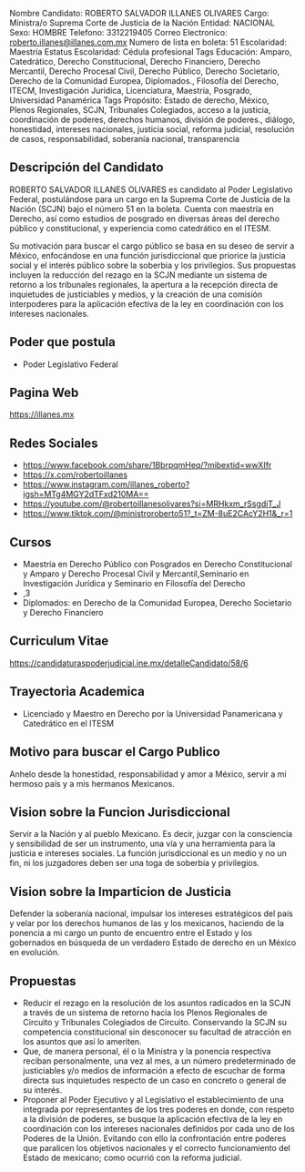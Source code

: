 Nombre Candidato: ROBERTO SALVADOR ILLANES OLIVARES
Cargo: Ministra/o Suprema Corte de Justicia de la Nación
Entidad: NACIONAL
Sexo: HOMBRE
Telefono: 3312219405
Correo Electronico: roberto.illanes@illanes.com.mx
Numero de lista en boleta: 51
Escolaridad: Maestría
Estatus Escolaridad: Cédula profesional
Tags Educación: Amparo, Catedrático, Derecho Constitucional, Derecho Financiero, Derecho Mercantil, Derecho Procesal Civil, Derecho Público, Derecho Societario, Derecho de la Comunidad Europea, Diplomados., Filosofía del Derecho, ITECM, Investigación Jurídica, Licenciatura, Maestría, Posgrado, Universidad Panamérica
Tags Propósito: Estado de derecho, México, Plenos Regionales, SCJN, Tribunales Colegiados, acceso a la justicia, coordinación de poderes, derechos humanos, división de poderes., diálogo, honestidad, intereses nacionales, justicia social, reforma judicial, resolución de casos, responsabilidad, soberanía nacional, transparencia


## Descripción del Candidato 

ROBERTO SALVADOR ILLANES OLIVARES es candidato al Poder Legislativo Federal, postulándose para un cargo en la Suprema Corte de Justicia de la Nación (SCJN) bajo el número 51 en la boleta. Cuenta con maestría en Derecho, así como estudios de posgrado en diversas áreas del derecho público y constitucional, y experiencia como catedrático en el ITESM. 

Su motivación para buscar el cargo público se basa en su deseo de servir a México, enfocándose en una función jurisdiccional que priorice la justicia social y el interés público sobre la soberbia y los privilegios. Sus propuestas incluyen la reducción del rezago en la SCJN mediante un sistema de retorno a los tribunales regionales, la apertura a la recepción directa de inquietudes de justiciables y medios, y la creación de una comisión interpoderes para la aplicación efectiva de la ley en coordinación con los intereses nacionales.


## Poder que postula

- Poder Legislativo Federal


## Pagina Web

https://illanes.mx


## Redes Sociales

- https://www.facebook.com/share/1BbrpqmHeq/?mibextid=wwXIfr
- https://x.com/robertoillanes
- https://www.instagram.com/illanes_roberto?igsh=MTg4MGY2dTFxd210MA==
- https://youtube.com/@robertoillanesolivares?si=MRHkxm_rSsgdiT_J
- https://www.tiktok.com/@ministroroberto51?_t=ZM-8uE2CAcY2H1&_r=1


## Cursos

- Maestría en Derecho Público con Posgrados en Derecho Constitucional y Amparo y Derecho Procesal Civil y Mercantil,Seminario en Investigación Jurídica y Seminario en Filosofía del Derecho
- ,3
- Diplomados: en Derecho de la Comunidad Europea, Derecho Societario y Derecho Financiero


## Curriculum Vitae

https://candidaturaspoderjudicial.ine.mx/detalleCandidato/58/6


## Trayectoria Academica

- Licenciado y Maestro en Derecho por la Universidad Panamericana y Catedrático en el ITESM


## Motivo para buscar el Cargo Publico

Anhelo desde la honestidad, responsabilidad y amor a México, servir a mi hermoso país y a mis hermanos Mexicanos.


## Vision sobre la Funcion Jurisdiccional

Servir a la Nación y al pueblo Mexicano. Es decir, juzgar con la consciencia y sensibilidad de ser un instrumento, una vía y una herramienta para la justicia e intereses sociales. La función jurisdiccional es un medio y no un fin, ni los juzgadores deben ser una toga de soberbia y privilegios.


## Vision sobre la Imparticion de Justicia

Defender la soberanía nacional, impulsar los intereses estratégicos del país y velar por los derechos humanos de las y los mexicanos, haciendo de la ponencia a mi cargo un punto de encuentro entre el Estado y los gobernados en búsqueda de un verdadero Estado de derecho en un México en evolución.


## Propuestas

- Reducir el rezago en la resolución de los asuntos radicados en la SCJN a través de un sistema de retorno hacia los Plenos Regionales de Circuito y Tribunales Colegiados de Circuito. Conservando la SCJN su competencia constitucional sin desconocer su facultad de atracción en los asuntos que así lo ameriten.
- Que, de manera personal, él o la Ministra y la ponencia respectiva reciban personalmente, una vez al mes, a un número predeterminado de justiciables y/o medios de información a efecto de escuchar de forma directa sus inquietudes respecto de un caso en concreto o general de su interés.
- Proponer al Poder Ejecutivo y al Legislativo el establecimiento de una integrada por representantes de los tres poderes en donde, con respeto a la división de poderes, se busque la aplicación efectiva de la ley en coordinación con los intereses nacionales definidos por cada uno de los Poderes de la Unión. Evitando con ello la confrontación entre poderes que paralicen los objetivos nacionales y el correcto funcionamiento del Estado de mexicano; como ocurrió con la reforma judicial.

